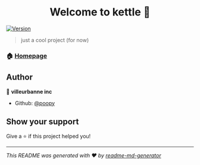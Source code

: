 <h1 align="center">Welcome to kettle 👋</h1>
<p>
  <a href="https://www.npmjs.com/package/kettle" target="_blank">
    <img alt="Version" src="https://img.shields.io/npm/v/kettle.svg">
  </a>
</p>

> just a cool project (for now)

### 🏠 [Homepage](github.com/villeurbanne)

## Author

👤 **villeurbanne inc**

* Github: [@poopy](https://github.com/poopy)

## Show your support

Give a ⭐️ if this project helped you!

***
_This README was generated with ❤️ by [readme-md-generator](https://github.com/kefranabg/readme-md-generator)_